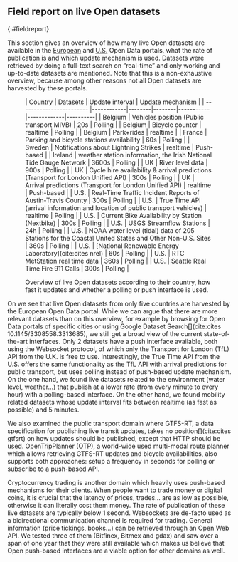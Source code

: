 ## Field report on live Open datasets
{:#fieldreport}

This section gives an overview of how many live Open datasets are available in the [European](https://www.europeandataportal.eu/data/datasets) and [U.S.](https://data.gov) Open Data portals, what the rate of publication is and which update mechanism is used. Datasets were retrieved by doing a full-text search on “real-time” and only working and up-to-date datasets are mentioned. Note that this is a non-exhaustive overview, because among other reasons not all Open datasets are harvested by these portals.

<figure id="report" class="table" markdown="1">

| Country                  | Datasets | Update interval    | Update mechanism |
| ------------------------ |------------|--------|--------|-----------|-------------|----------|
| Belgium                   | Vehicles position (Public transport MIVB)    | 20s      | Polling      |
| Belgium                   | Bicycle counter    | realtime      | Polling      |
| Belgium                   |  Park+rides       | realtime      |
| France                   |  Parking and bicycle stations availability  |   60s    | Polling      |
| Sweden                   |  Notifications about Lightning Strikes  |   realtime    | Push-based      |
| Ireland                   |  weather station information, the Irish National Tide Gauge Network  |  3600s     | Polling      |
| UK                   |  River level data   |   900s    | Polling      |
| UK                   |  Cycle hire availability & arrival predictions (Transport for London Unified API)  |   300s    | Polling      |
| UK                   |  Arrival predictions (Transport for London Unified API)  |   realtime    | Push-based      |
| U.S.                   |  Real-Time Traffic Incident Reports of Austin-Travis County  |  300s     | Polling      |
| U.S.                   |  True Time API (arrival information and location of public transport vehicles)  |   realtime    | Polling      |
| U.S.                   | Current Bike Availability by Station (Nextbike)   |   300s    | Polling      |
| U.S.                   |  USGS Streamflow Stations  |    24h   | Polling      |
| U.S.                   |  NOAA water level (tidal) data of 205 Stations for the Coastal United States and Other Non-U.S. Sites  |   360s   | Polling      |
| U.S.                   |  [National Renewable Energy Laboratory](cite:cites nrel)  |   60s    | Polling      |
| U.S.                   |  RTC MetStation real time data  |   360s    | Polling      |
| U.S.                   |  Seattle Real Time Fire 911 Calls  |   300s    | Polling      |



<figcaption markdown="block">
Overview of live Open datasets according to their country, how fast it updates and whether a polling or push interface is used.
</figcaption>
</figure>

On [](#report) we see that live Open datasets from only five countries are harvested by the European Open Data portal. While we can argue that there are more relevant datasets than on this overview, for example by browsing for Open Data portals of specific cities or using Google Dataset Search[](cite:cites 10.1145/3308558.3313685), we still get a broad view of the current state-of-the-art interfaces. Only 2 datasets have a push interface available, both using the Websocket protocol, of which only the Transport for London (TfL) API from the U.K. is free to use. Interestingly, the True Time API from the U.S. offers the same functionality as the TfL API with arrival predictions for public transport, but uses polling instead of push-based update mechanism. On the one hand, we found live datasets related to the environment (water level, weather…) that publish at a lower rate (from every minute to every hour) with a polling-based interface. On the other hand, we found mobility related datasets whose update interval fits between realtime (as fast as possible) and 5 minutes. 

We also examined the public transport domain where GTFS-RT, a data specification for publishing live transit updates, takes no position[](cite:cites gtfsrt) on how updates should be published, except that HTTP should be used. OpenTripPlanner (OTP), a world-wide used multi-modal route planner which allows retrieving GTFS-RT updates and bicycle availabilities, also supports both approaches: setup a frequency in seconds for polling or subscribe to a push-based API.

Cryptocurrency trading is another domain which heavily uses push-based mechanisms for their clients. When people want to trade money or digital coins, it is crucial that the latency of prices, trades… are as low as possible, otherwise it can literally cost them money. The rate of publication of these live datasets are typically below 1 second. Websockets are de-facto used as a bidirectional communication channel is required for trading. General information (price tickings, books…) can be retrieved through an Open Web API. We tested three of them (Bitfinex, Bitmex and gdax) and saw over a span of one year that they were still available which makes us believe that Open push-based interfaces are a viable option for other domains as well.
